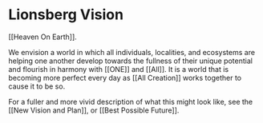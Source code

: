 # Lionsberg Vision  

[[Heaven On Earth]].  

We envision a world in which all individuals, localities, and ecosystems are helping one another develop towards the fullness of their unique potential and flourish in harmony with [[ONE]] and [[All]].  It is a world that is becoming more perfect every day as [[All Creation]] works together to cause it to be so. 

For a fuller and more vivid description of what this might look like, see the [[New Vision and Plan]], or [[Best Possible Future]]. 
